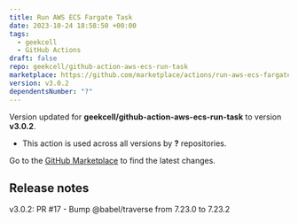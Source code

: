 ```yaml
---
title: Run AWS ECS Fargate Task
date: 2023-10-24 18:58:50 +00:00
tags:
  - geekcell
  - GitHub Actions
draft: false
repo: geekcell/github-action-aws-ecs-run-task
marketplace: https://github.com/marketplace/actions/run-aws-ecs-fargate-task
version: v3.0.2
dependentsNumber: "?"
---
```



Version updated for **geekcell/github-action-aws-ecs-run-task** to version **v3.0.2**.
- This action is used across all versions by **?** repositories.

Go to the [GitHub Marketplace](https://github.com/marketplace/actions/run-aws-ecs-fargate-task) to find the latest changes.

## Release notes

v3.0.2: PR #17 - Bump @babel/traverse from 7.23.0 to 7.23.2
